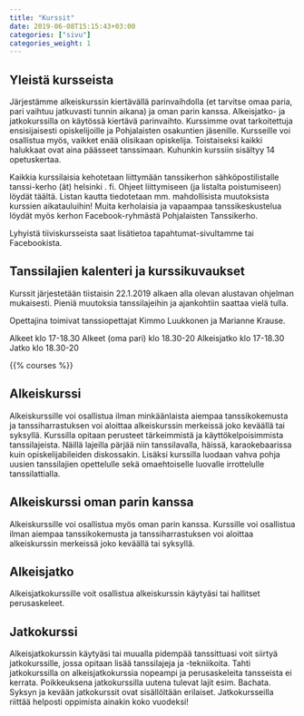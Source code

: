 ```yaml
---
title: "Kurssit"
date: 2019-06-08T15:15:43+03:00
categories: ["sivu"]
categories_weight: 1
---
```


## Yleistä kursseista
Järjestämme alkeiskurssin kiertävällä parinvaihdolla (et tarvitse omaa paria, pari vaihtuu jatkuvasti tunnin aikana) ja oman parin kanssa. Alkeisjatko- ja jatkokurssilla on käytössä kiertävä parinvaihto. Kurssimme ovat tarkoitettuja ensisijaisesti opiskelijoille ja Pohjalaisten osakuntien jäsenille. Kursseille voi osallistua myös, vaikket enää olisikaan opiskelija. Toistaiseksi kaikki halukkaat ovat aina päässeet tanssimaan. Kuhunkin kurssiin sisältyy 14 opetuskertaa. 

Kaikkia kurssilaisia kehotetaan liittymään tanssikerhon sähköpostilistalle tanssi-kerho (ät) helsinki . fi. Ohjeet liittymiseen (ja listalta poistumiseen) löydät täältä. Listan kautta tiedotetaan mm. mahdollisista muutoksista kurssien aikatauluihin! Muita kerholaisia ja vapaampaa tanssikeskustelua löydät myös kerhon Facebook-ryhmästä Pohjalaisten Tanssikerho.

Lyhyistä tiiviskursseista saat lisätietoa tapahtumat-sivultamme tai Facebookista.

## Tanssilajien kalenteri ja kurssikuvaukset
Kurssit järjestetään tiistaisin 22.1.2019 alkaen alla olevan alustavan ohjelman mukaisesti. Pieniä muutoksia tanssilajeihin ja ajankohtiin saattaa vielä tulla.

Opettajina toimivat tanssiopettajat Kimmo Luukkonen ja Marianne Krause.

Alkeet klo 17-18.30
Alkeet (oma pari) klo 18.30-20
Alkeisjatko klo 17-18.30
Jatko klo 18.30-20

{{% courses %}}

## Alkeiskurssi
Alkeiskurssille voi osallistua ilman minkäänlaista aiempaa tanssikokemusta ja tanssiharrastuksen voi aloittaa alkeiskurssin merkeissä joko keväällä tai syksyllä. Kurssilla opitaan perusteet tärkeimmistä ja käyttökelpoisimmista tanssilajeista. Näillä lajeilla pärjää niin tanssilavalla, häissä, karaokebaarissa kuin opiskelijabileiden diskossakin. Lisäksi kurssilla luodaan vahva pohja uusien tanssilajien opettelulle sekä omaehtoiselle luovalle irrottelulle tanssilattialla.

## Alkeiskurssi oman parin kanssa
Alkeiskurssille voi osallistua myös oman parin kanssa. Kurssille voi osallistua ilman aiempaa tanssikokemusta ja tanssiharrastuksen voi aloittaa alkeiskurssin merkeissä joko keväällä tai syksyllä.

## Alkeisjatko
Alkeisjatkokurssille voit osallistua alkeiskurssin käytyäsi tai hallitset perusaskeleet.

## Jatkokurssi
Alkeisjatkokurssin käytyäsi tai muualla pidempää tanssittuasi voit siirtyä jatkokurssille, jossa opitaan lisää tanssilajeja ja -tekniikoita. Tahti jatkokurssilla on alkeisjatkokurssia nopeampi ja perusaskeleita tansseista ei kerrata. Poikkeuksena jatkokurssilla uutena tulevat lajit esim. Bachata. Syksyn ja kevään jatkokurssit ovat sisällöltään erilaiset. Jatkokursseilla riittää helposti oppimista ainakin koko vuodeksi!
